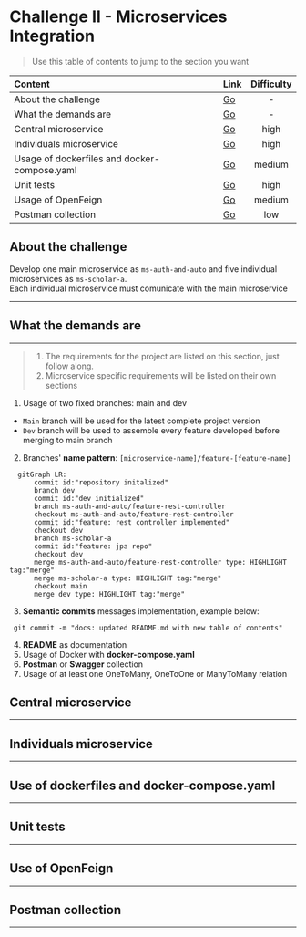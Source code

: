 # Challenge II - Microservices Integration

> Use this table of contents to jump to the section you want

| Content                                      | Link                    | Difficulty |
| :------------------------------------------- | :---------------------- | :--------: |
| About the challenge                          | [Go](<insert the link>) |     -      |
| What the demands are                         | [Go](<insert the link>) |     -      |
| Central microservice                         | [Go](<insert the link>) |    high    |
| Individuals microservice                     | [Go](<insert the link>) |    high    |
| Usage of dockerfiles and docker-compose.yaml | [Go](<insert the link>) |   medium   |
| Unit tests                                   | [Go](<insert the link>) |    high    |
| Usage of OpenFeign                           | [Go](<insert the link>) |   medium   |
| Postman collection                           | [Go](<insert the link>) |    low     |

## About the challenge

Develop one main microservice as `ms-auth-and-auto` and five individual microservices as `ms-scholar-a`.  
Each individual microservice must comunicate with the main microservice

---

## What the demands are

---

> 1. The requirements for the project are listed on this section, just follow along.
> 2. Microservice specific requirements will be listed on their own sections

1. Usage of two fixed branches: main and dev

- `Main` branch will be used for the latest complete project version
- `Dev` branch will be used to assemble every feature developed before merging to main branch

2. Branches' **name pattern**: `[microservice-name]/feature-[feature-name]`

```mermaid
  gitGraph LR:
      commit id:"repository initalized"
      branch dev
      commit id:"dev initialized"
      branch ms-auth-and-auto/feature-rest-controller
      checkout ms-auth-and-auto/feature-rest-controller
      commit id:"feature: rest controller implemented"
      checkout dev
      branch ms-scholar-a
      commit id:"feature: jpa repo"
      checkout dev
      merge ms-auth-and-auto/feature-rest-controller type: HIGHLIGHT tag:"merge"
      merge ms-scholar-a type: HIGHLIGHT tag:"merge"
      checkout main
      merge dev type: HIGHLIGHT tag:"merge"

```

3. **Semantic commits** messages implementation, example below:

```git
 git commit -m "docs: updated README.md with new table of contents"
```

4. **README** as documentation
5. Usage of Docker with **docker-compose.yaml**
6. **Postman** or **Swagger** collection
7. Usage of at least one OneToMany, OneToOne or ManyToMany relation

## Central microservice

---

## Individuals microservice

---

## Use of dockerfiles and docker-compose.yaml

---

## Unit tests

---

## Use of OpenFeign

---

## Postman collection

---
